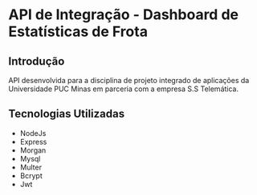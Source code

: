 # API de Integração - Dashboard de Estatísticas de Frota

**Introdução**
----
API desenvolvida para a disciplina de projeto integrado de aplicações da Universidade PUC Minas em parceria com a empresa S.S Telemática.

**Tecnologias Utilizadas**
----
- NodeJs
- Express
- Morgan
- Mysql
- Multer
- Bcrypt
- Jwt